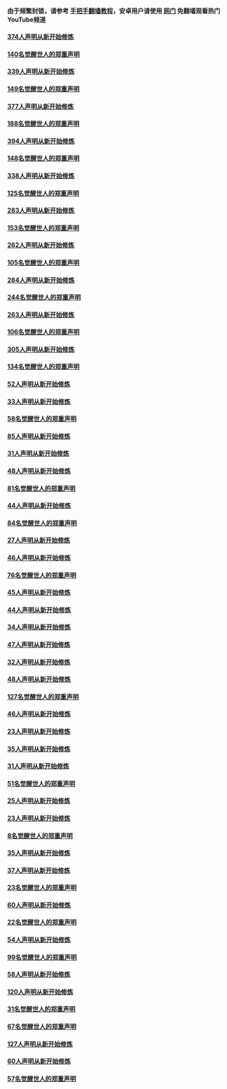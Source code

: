 #### 由于频繁封锁，请参考 [手把手翻墙教程](https://github.com/gfw-breaker/guides/wiki/)，安卓用户请使用 [网门](https://github.com/gfw-breaker/nogfw/blob/master/dl.md?t=05240501) 免翻墙观看热门YouTube频道 

#### [374人声明从新开始修炼](../pages/91/425811.md?t=05240501) 

#### [140名觉醒世人的郑重声明](../pages/91/425810.md?t=05240501) 

#### [339人声明从新开始修炼](../pages/91/425690.md?t=05240501) 

#### [149名觉醒世人的郑重声明](../pages/91/425689.md?t=05240501) 

#### [377人声明从新开始修炼](../pages/91/424867.md?t=05240501) 

#### [188名觉醒世人的郑重声明](../pages/91/424866.md?t=05240501) 

#### [394人声明从新开始修炼](../pages/91/423914.md?t=05240501) 

#### [148名觉醒世人的郑重声明](../pages/91/423913.md?t=05240501) 

#### [338人声明从新开始修炼](../pages/91/423540.md?t=05240501) 

#### [125名觉醒世人的郑重声明](../pages/91/423539.md?t=05240501) 

#### [283人声明从新开始修炼](../pages/91/423296.md?t=05240501) 

#### [153名觉醒世人的郑重声明](../pages/91/423295.md?t=05240501) 

#### [262人声明从新开始修炼](../pages/91/423004.md?t=05240501) 

#### [105名觉醒世人的郑重声明](../pages/91/423003.md?t=05240501) 

#### [284人声明从新开始修炼](../pages/91/422707.md?t=05240501) 

#### [244名觉醒世人的郑重声明](../pages/91/422706.md?t=05240501) 

#### [263人声明从新开始修炼](../pages/91/422553.md?t=05240501) 

#### [106名觉醒世人的郑重声明](../pages/91/422552.md?t=05240501) 

#### [305人声明从新开始修炼](../pages/91/422153.md?t=05240501) 

#### [134名觉醒世人的郑重声明](../pages/91/422152.md?t=05240501) 

#### [52人声明从新开始修炼](../pages/91/421846.md?t=05240501) 

#### [33人声明从新开始修炼](../pages/91/421804.md?t=05240501) 

#### [58名觉醒世人的郑重声明](../pages/91/421845.md?t=05240501) 

#### [85人声明从新开始修炼](../pages/91/421769.md?t=05240501) 

#### [31人声明从新开始修炼](../pages/91/421763.md?t=05240501) 

#### [48人声明从新开始修炼](../pages/91/421605.md?t=05240501) 

#### [81名觉醒世人的郑重声明](../pages/91/421656.md?t=05240501) 

#### [44人声明从新开始修炼](../pages/91/421544.md?t=05240501) 

#### [84名觉醒世人的郑重声明](../pages/91/421543.md?t=05240501) 

#### [27人声明从新开始修炼](../pages/91/421465.md?t=05240501) 

#### [46人声明从新开始修炼](../pages/91/421454.md?t=05240501) 

#### [76名觉醒世人的郑重声明](../pages/91/421453.md?t=05240501) 

#### [45人声明从新开始修炼](../pages/91/421452.md?t=05240501) 

#### [44人声明从新开始修炼](../pages/91/421422.md?t=05240501) 

#### [34人声明从新开始修炼](../pages/91/421322.md?t=05240501) 

#### [47人声明从新开始修炼](../pages/91/421264.md?t=05240501) 

#### [32人声明从新开始修炼](../pages/91/421225.md?t=05240501) 

#### [48人声明从新开始修炼](../pages/91/421202.md?t=05240501) 

#### [127名觉醒世人的郑重声明](../pages/91/421224.md?t=05240501) 

#### [46人声明从新开始修炼](../pages/91/421203.md?t=05240501) 

#### [23人声明从新开始修炼](../pages/91/421138.md?t=05240501) 

#### [35人声明从新开始修炼](../pages/91/421122.md?t=05240501) 

#### [31人声明从新开始修炼](../pages/91/421081.md?t=05240501) 

#### [51名觉醒世人的郑重声明](../pages/91/421080.md?t=05240501) 

#### [25人声明从新开始修炼](../pages/91/421020.md?t=05240501) 

#### [23人声明从新开始修炼](../pages/91/420884.md?t=05240501) 

#### [8名觉醒世人的郑重声明](../pages/91/420883.md?t=05240501) 

#### [35人声明从新开始修炼](../pages/91/420809.md?t=05240501) 

#### [37人声明从新开始修炼](../pages/91/420766.md?t=05240501) 

#### [23名觉醒世人的郑重声明](../pages/91/420765.md?t=05240501) 

#### [60人声明从新开始修炼](../pages/91/420727.md?t=05240501) 

#### [22名觉醒世人的郑重声明](../pages/91/420726.md?t=05240501) 

#### [54人声明从新开始修炼](../pages/91/420529.md?t=05240501) 

#### [99名觉醒世人的郑重声明](../pages/91/420528.md?t=05240501) 

#### [58人声明从新开始修炼](../pages/91/420198.md?t=05240501) 

#### [120人声明从新开始修炼](../pages/91/420141.md?t=05240501) 

#### [31名觉醒世人的郑重声明](../pages/91/420197.md?t=05240501) 

#### [67名觉醒世人的郑重声明](../pages/91/420140.md?t=05240501) 

#### [127人声明从新开始修炼](../pages/91/420082.md?t=05240501) 

#### [60人声明从新开始修炼](../pages/91/420081.md?t=05240501) 

#### [57名觉醒世人的郑重声明](../pages/91/420080.md?t=05240501) 


